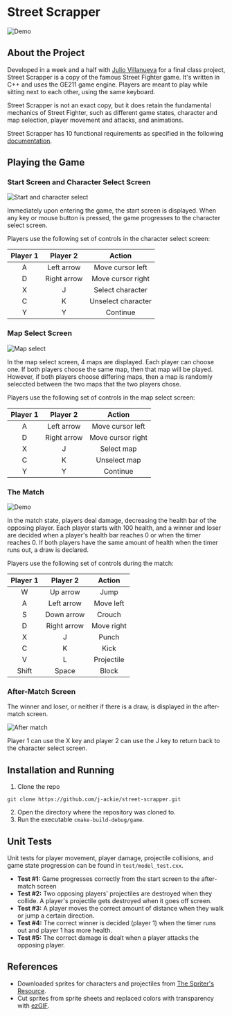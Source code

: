 # Street Scrapper

![Demo](https://i.imgur.com/RXx4cDG.gif)

## About the Project
Developed in a week and a half with [Julio Villanueva](https://github.com/julio-villa) for a final class project, Street Scrapper is a copy of the famous Street Fighter game. It's written in C++ and uses the GE211 game engine. Players are meant to play while sitting next to each other, using the same keyboard.

Street Scrapper is not an exact copy, but it does retain the fundamental mechanics of Street Fighter, such as different game states, character and map selection, player movement and attacks, and animations.

Street Scrapper has 10 functional requirements as specified in the following [documentation](https://docs.google.com/document/d/1Y6FMmDDyXs5nOaggsxvhPSJl1z6PhruivHR6oaYs59E).

## Playing the Game
### Start Screen and Character Select Screen

![Start and character select](https://i.imgur.com/ECKHnU9.gif)

Immediately upon entering the game, the start screen is displayed. When any key or mouse button is pressed, the game progresses to the character select screen.

Players use the following set of controls in the character select screen:

| Player 1 |  Player 2   |        Action       |
| :------: | :---------: | :-----------------: |
|    A     | Left arrow  |   Move cursor left  |
|    D     | Right arrow |   Move cursor right |
|    X     |      J      |   Select character  |
|    C     |      K      |  Unselect character |
|    Y     |      Y      |      Continue       |

### Map Select Screen

![Map select](https://i.imgur.com/74g40Xk.gif)

In the map select screen, 4 maps are displayed. Each player can choose one. If both players choose the same map, then that map will be played. However, if both players choose differing maps, then a map is randomly seleccted between the two maps that the two players chose.

Players use the following set of controls in the map select screen:

| Player 1 |  Player 2   |        Action       |
| :------: | :---------: | :-----------------: |
|    A     | Left arrow  |   Move cursor left  |
|    D     | Right arrow |   Move cursor right |
|    X     |      J      |      Select map     |
|    C     |      K      |     Unselect map    |
|    Y     |      Y      |      Continue       |

### The Match

![Demo](https://i.imgur.com/RXx4cDG.gif)

In the match state, players deal damage, decreasing the health bar of the opposing player. Each player starts with 100 health, and a winner and loser are decided when a player's health bar reaches 0 or when the timer reaches 0. If both players have the same amount of health when the timer runs out, a draw is declared.

Players use the following set of controls during the match:

| Player 1 |   Player 2   |    Action    |
| :------: | :----------: | :----------: |
|    W     |  Up arrow    |  Jump        |
|    A     |  Left arrow  |  Move left   | 
|    S     |  Down arrow  |  Crouch      |
|    D     |  Right arrow |  Move right  |
|    X     |      J       |  Punch       |
|    C     |      K       |  Kick        |
|    V     |      L       |  Projectile  |
|  Shift   |    Space     |  Block       |

### After-Match Screen

The winner and loser, or neither if there is a draw, is displayed in the after-match screen.

![After match](https://i.imgur.com/Vi8FRzI.png)

Player 1 can use the X key and player 2 can use the J key to return back to the character select screen.

## Installation and Running
1. Clone the repo
```
git clone https://github.com/j-ackie/street-scrapper.git
```
2. Open the directory where the repository was cloned to.
3. Run the executable `cmake-build-debug/game`.

## Unit Tests
Unit tests for player movement, player damage, projectile collisions, and game state progression can be found in `test/model_test.cxx`.

- **Test #1:** Game progresses correctly from the start screen to the after-match screen
- **Test #2:** Two opposing players' projectiles are destroyed when they collide. A player's projectile gets destroyed when it goes off screen.
- **Test #3:** A player moves the correct amount of distance when they walk or jump a certain direction.
- **Test #4:** The correct winner is decided (player 1) when the timer runs out and player 1 has more health.
- **Test #5:** The correct damage is dealt when a player attacks the opposing player.

## References
- Downloaded sprites for characters and projectiles from [The Spriter's Resource](https://www.spriters-resource.com/snes/supersf2/).
- Cut sprites from sprite sheets and replaced colors with transparency with [ezGIF](https://ezgif.com/sprite-cutter).

